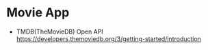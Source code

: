 # Movie App

* TMDB(TheMovieDB) Open API
https://developers.themoviedb.org/3/getting-started/introduction